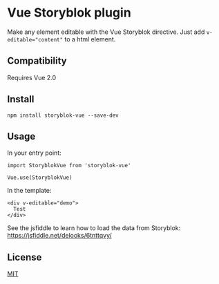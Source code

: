 # Vue Storyblok plugin

Make any element editable with the Vue Storyblok directive. Just add ```v-editable="content"``` to a html element.

## Compatibility

Requires Vue 2.0

## Install

```
npm install storyblok-vue --save-dev
```

## Usage

In your entry point:

```
import StoryblokVue from 'storyblok-vue'

Vue.use(StoryblokVue)
```

In the template:
```
<div v-editable="demo">
  Test
</div>
```

See the jsfiddle to learn how to load the data from Storyblok:  
https://jsfiddle.net/delooks/6tnttqvy/

## License

[MIT](http://opensource.org/licenses/MIT)
